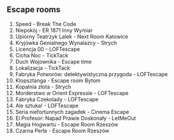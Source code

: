 Escape rooms
------------
1. Speed - Break The Code
1. Niepokój - ER 1871 Inny Wymiar
1. Upiorny Teatrzyk Lalek - Next Room Katowice
1. Kryjówka Genialnego Wynalazcy - Strych
1. Licencja 00 - LOFTescape
1. Cicha Noc - TickTack
1. Duch Wojownika - Escape time
1. Lokalizacja - TickTack
1. Fabryka Potworów: detektywistyczna przygoda - LOFTescape
1. Klopsztanga - Escape room Bytom
1. Kopalnia złota - Strych
1. Morderstwo w Orient Expressie  - LOFTescape
1. Fabryka Czekolady - LOFTescape
1. Ale sztuka! - LOFTescape
1. Seria niefortunnych zagadek - Cinema Escape
1. El Profesor: Napad Prawie Doskonały - LetMeOut
1. Magia Hogwartu - Escape Room Rzeszów
1. Czarna Perła - Escape Room Rzeszów
